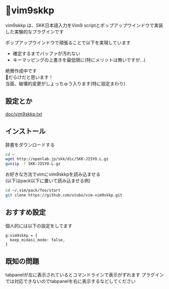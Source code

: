 # 🧩vim9skkp
vim9skkp は、SKK日本語入力をVim9 scriptとポップアップウインドウで実装した実験的なプラグインです

ポップアップウインドウで頑張ることで以下を実現しています

- 確定するまでバッファが汚れない
- キーマッピングの上書きを最低限に(特にメリットは無いですが…)

絶賛作成中です  
🐞だらけだと思います！  
当面、破壊的変更がしょっちゅう入ります(特に設定まわり)

## 設定とか

[doc/vim9skkp.txt](doc/vim9skkp.txt)

## インストール

辞書をダウンロードする
```bash
cd ~
wget http://openlab.jp/skk/dic/SKK-JISYO.L.gz
gunzip -f SKK-JISYO.L.gz
```

お好きな方法でvimにvim9skkpを読み込ませる  
(以下はpack以下に置いて読み込ませる例)
```bash
cd ~/.vim/pack/foo/start
git clone https://github.com/utubo/vim-vim9skkp.git
```

## おすすめ設定

個人的には以下の設定をしてます

```vimscript
g:vim9skkp = {
  keep_midasi_mode: false,
}
```

## 既知の問題

tabpanelが左に表示されているとコマンドラインで表示がずれます
プラグインでは対応できないのでtabpanelを右に表示するなどしてください

